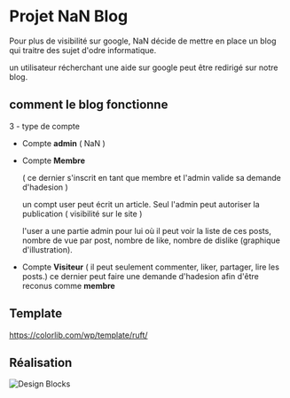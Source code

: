 # Projet NaN Blog



  Pour plus de visibilité sur google, NaN décide de mettre en place un blog qui traitre des sujet d'odre informatique.


  un utilisateur récherchant une aide sur google peut être redirigé sur notre blog.


## comment le blog fonctionne

3 - type de compte

  - Compte **admin** ( NaN )

  - Compte **Membre** 
  
    ( ce dernier s'inscrit en tant que membre et l'admin valide sa demande d'hadesion )
    
    un compt user peut écrit un article. Seul l'admin peut autoriser la publication ( visibilité sur le site )
  
    l'user a une partie admin pour lui où il peut voir la liste de ces posts, nombre de vue par post, nombre de like, nombre de dislike  (graphique d'illustration).


  - Compte **Visiteur**
    ( il peut seulement commenter, liker, partager, lire les posts.) ce dernier peut faire une demande d'hadesion afin d'être     reconus comme **membre**


## Template

https://colorlib.com/wp/template/ruft/


## Réalisation

![Design Blocks](https://raw.githubusercontent.com/froala/design-blocks/master/design-blocks.jpg)
